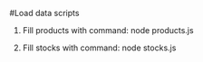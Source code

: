 #Load data scripts
1. Fill products with command:
node products.js

2. Fill stocks with command:
node stocks.js